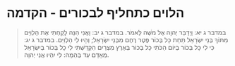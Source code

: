 # הלוים כתחליף לבכורים - הקדמה

> במדבר ג יא: וַיְדַבֵּר יְהוָה אֶל מֹשֶׁה לֵּאמֹר.
> במדבר ג יב: וַאֲנִי הִנֵּה לָקַחְתִּי אֶת הַלְוִיִּם מִתּוֹךְ בְּנֵי יִשְׂרָאֵל תַּחַת כָּל בְּכוֹר פֶּטֶר רֶחֶם מִבְּנֵי יִשְׂרָאֵל; וְהָיוּ לִי הַלְוִיִּם.
> במדבר ג יג: כִּי לִי כָּל בְּכוֹר בְּיוֹם הַכֹּתִי כָל בְּכוֹר בְּאֶרֶץ מִצְרַיִם הִקְדַּשְׁתִּי לִי כָל בְּכוֹר בְּיִשְׂרָאֵל מֵאָדָם עַד בְּהֵמָה:  לִי יִהְיוּ אֲנִי יְהוָה. 
 

